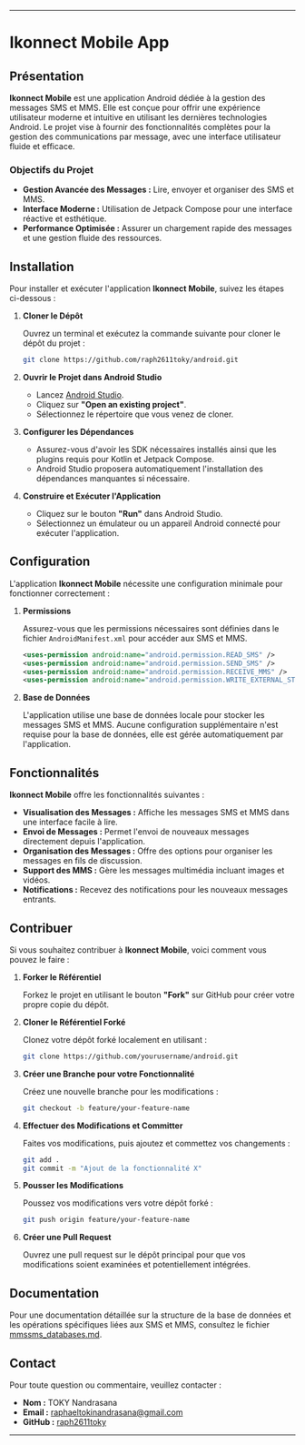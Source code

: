 
---

# Ikonnect Mobile App

## Présentation

**Ikonnect Mobile** est une application Android dédiée à la gestion des messages SMS et MMS. Elle est conçue pour offrir une expérience utilisateur moderne et intuitive en utilisant les dernières technologies Android. Le projet vise à fournir des fonctionnalités complètes pour la gestion des communications par message, avec une interface utilisateur fluide et efficace.

### Objectifs du Projet

- **Gestion Avancée des Messages :** Lire, envoyer et organiser des SMS et MMS.
- **Interface Moderne :** Utilisation de Jetpack Compose pour une interface réactive et esthétique.
- **Performance Optimisée :** Assurer un chargement rapide des messages et une gestion fluide des ressources.

## Installation

Pour installer et exécuter l'application **Ikonnect Mobile**, suivez les étapes ci-dessous :

1. **Cloner le Dépôt**

    Ouvrez un terminal et exécutez la commande suivante pour cloner le dépôt du projet :

    ```bash
    git clone https://github.com/raph2611toky/android.git
    ```

2. **Ouvrir le Projet dans Android Studio**

    - Lancez [Android Studio](https://developer.android.com/studio).
    - Cliquez sur **"Open an existing project"**.
    - Sélectionnez le répertoire que vous venez de cloner.

3. **Configurer les Dépendances**

    - Assurez-vous d'avoir les SDK nécessaires installés ainsi que les plugins requis pour Kotlin et Jetpack Compose.
    - Android Studio proposera automatiquement l'installation des dépendances manquantes si nécessaire.

4. **Construire et Exécuter l'Application**

    - Cliquez sur le bouton **"Run"** dans Android Studio.
    - Sélectionnez un émulateur ou un appareil Android connecté pour exécuter l'application.

## Configuration

L'application **Ikonnect Mobile** nécessite une configuration minimale pour fonctionner correctement :

1. **Permissions**

    Assurez-vous que les permissions nécessaires sont définies dans le fichier `AndroidManifest.xml` pour accéder aux SMS et MMS.

    ```xml
    <uses-permission android:name="android.permission.READ_SMS" />
    <uses-permission android:name="android.permission.SEND_SMS" />
    <uses-permission android:name="android.permission.RECEIVE_MMS" />
    <uses-permission android:name="android.permission.WRITE_EXTERNAL_STORAGE" />
    ```

2. **Base de Données**

    L'application utilise une base de données locale pour stocker les messages SMS et MMS. Aucune configuration supplémentaire n'est requise pour la base de données, elle est gérée automatiquement par l'application.

## Fonctionnalités

**Ikonnect Mobile** offre les fonctionnalités suivantes :

- **Visualisation des Messages :** Affiche les messages SMS et MMS dans une interface facile à lire.
- **Envoi de Messages :** Permet l'envoi de nouveaux messages directement depuis l'application.
- **Organisation des Messages :** Offre des options pour organiser les messages en fils de discussion.
- **Support des MMS :** Gère les messages multimédia incluant images et vidéos.
- **Notifications :** Recevez des notifications pour les nouveaux messages entrants.

## Contribuer

Si vous souhaitez contribuer à **Ikonnect Mobile**, voici comment vous pouvez le faire :

1. **Forker le Référentiel**

    Forkez le projet en utilisant le bouton **"Fork"** sur GitHub pour créer votre propre copie du dépôt.

2. **Cloner le Référentiel Forké**

    Clonez votre dépôt forké localement en utilisant :

    ```bash
    git clone https://github.com/yourusername/android.git
    ```

3. **Créer une Branche pour votre Fonctionnalité**

    Créez une nouvelle branche pour les modifications :

    ```bash
    git checkout -b feature/your-feature-name
    ```

4. **Effectuer des Modifications et Committer**

    Faites vos modifications, puis ajoutez et commettez vos changements :

    ```bash
    git add .
    git commit -m "Ajout de la fonctionnalité X"
    ```

5. **Pousser les Modifications**

    Poussez vos modifications vers votre dépôt forké :

    ```bash
    git push origin feature/your-feature-name
    ```

6. **Créer une Pull Request**

    Ouvrez une pull request sur le dépôt principal pour que vos modifications soient examinées et potentiellement intégrées.

## Documentation

Pour une documentation détaillée sur la structure de la base de données et les opérations spécifiques liées aux SMS et MMS, consultez le fichier [mmssms_databases.md](./mmssms_databases.md).

## Contact

Pour toute question ou commentaire, veuillez contacter :

- **Nom :** TOKY Nandrasana
- **Email :** raphaeltokinandrasana@gmail.com
- **GitHub :** [raph2611toky](https://github.com/raph2611toky)

---
